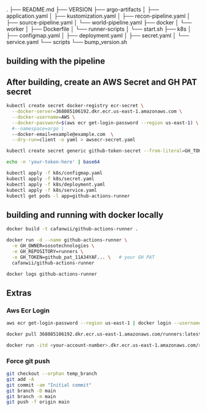 .
├── README.md
├── VERSION
├── argo-artifacts
│   ├── application.yaml
│   ├── kustomization.yaml
│   ├── recon-pipeline.yaml
│   ├── source-pipeline.yaml
│   └── world-pipeline.yaml
├── docker
│   └── worker
│       ├── Dockerfile
│       └── runner-scripts
│           └── start.sh
├── k8s
│   ├── configmap.yaml
│   ├── deployment.yaml
│   ├── secret.yaml
│   └── service.yaml
└── scripts
    └── bump_version.sh

## building with the pipeline

## After building, create an AWS Secret and GH PAT secret

```sh
kubectl create secret docker-registry ecr-secret \
  --docker-server=368085106192.dkr.ecr.us-east-1.amazonaws.com \
  --docker-username=AWS \
  --docker-password=$(aws ecr get-login-password --region us-east-1) \
  #--namespace=argo \
  --docker-email=example@example.com  \
  --dry-run=client -o yaml > awsecr-secret.yaml
```

```sh
kubectl create secret generic github-token-secret --from-literal=GH_TOKEN=github_pat_11A34YAFQ0U4xr.........
```

```sh
echo -n 'your-token-here' | base64

kubectl apply -f k8s/configmap.yaml
kubectl apply -f k8s/secret.yaml
kubectl apply -f k8s/deployment.yaml
kubectl apply -f k8s/service.yaml
kubectl get pods -l app=github-actions-runner

```

## building and running with docker locally
```sh
docker build -t cafanwii/github-actions-runner .
```

```sh
docker run -d --name github-actions-runner \
  -e GH_OWNER=sosotechnologies \
  -e GH_REPOSITORY=runners \
  -e GH_TOKEN=github_pat_11A34YAF... \   # your GH PAT
  cafanwii/github-actions-runner 
```

```sh
docker logs github-actions-runner
```





## Extras ###################

### Aws Ecr Login
```sh
aws ecr get-login-password --region us-east-1 | docker login --username AWS --password-stdin <your-account-number>.dkr.ecr.us-east-1.amazonaws.com

docker pull 368085106192.dkr.ecr.us-east-1.amazonaws.com/runners:latest

docker run -itd <your-account-number>.dkr.ecr.us-east-1.amazonaws.com/runners:latest

```

### Force  git push
```sh 
git checkout --orphan temp_branch
git add -A
git commit -am "Initial commit"
git branch -D main
git branch -m main
git push -f origin main
```

<!-- git checkout --orphan temp_branch: Creates a new branch with no commit history.
git add -A: Adds all files to the staging area.
git commit -am "Initial commit": Commits all files with the message "Initial commit."
git branch -D main: Deletes the old main branch.
git branch -m main: Renames the current branch to main.
git push -f origin main: Force pushes the new main branch to the remote repository, overwriting the existing history. -->





